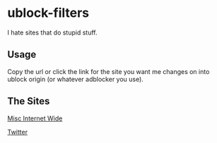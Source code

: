 # ublock-filters

I hate sites that do stupid stuff.

## Usage

Copy the url or click the link for the site you want me changes on into ublock origin (or whatever adblocker you use).

## The Sites

[Misc Internet Wide](https://subscribe.adblockplus.org/?location=https://raw.githubusercontent.com/dawnerd/ublock-filters/master/sites/global.txt&title=dawnerd%20-Misc%20Internet%20Wide)

[Twitter](https://subscribe.adblockplus.org/?location=https://raw.githubusercontent.com/dawnerd/ublock-filters/master/sites/twitter.txt&title=dawnerd%20-Twitter)
